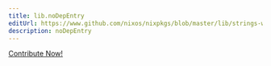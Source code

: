```yaml
---
title: lib.noDepEntry
editUrl: https://www.github.com/nixos/nixpkgs/blob/master/lib/strings-with-deps.nix#L80C16
description: noDepEntry
---
```


<a href="https://www.github.com/nixos/nixpkgs/blob/master/lib/strings-with-deps.nix#L80C16">Contribute Now!</a>

